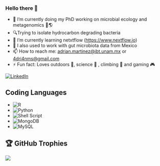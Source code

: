 ### Hello there 🖖
- 🔬 I’m currently doing my PhD working on microbial ecology and metagenomics 🦠🌎 
- 🔍Trying to isolate hydrocarbon degrading bacteria 
- 🌱 I’m currently learning netxtflow (https://www.nextflow.io)
- 💩 I also used to work with gut microbiota data from Mexico
- 📫 How to reach me: adrian.martinez@ibt.unam.mx or 4dri4nms@gmail.com
- ⚡ Fun fact: Loves outdoors 🌲, science 🔬 , climbing 🧗 and gaming 🎮

[![LinkedIn](https://img.shields.io/badge/linkedin-%230077B5.svg?style=for-the-badge&logo=linkedin&logoColor=white)](https://www.linkedin.com/in/amarsantana/)


## Coding Languages

- ![R](https://img.shields.io/badge/r-%23276DC3.svg?style=for-the-badge&logo=r&logoColor=white)
- ![Python](https://img.shields.io/badge/python-3670A0?style=for-the-badge&logo=python&logoColor=ffdd54)
- ![Shell Script](https://img.shields.io/badge/shell_script-%23121011.svg?style=for-the-badge&logo=gnu-bash&logoColor=white)
- ![MongoDB](https://img.shields.io/badge/MongoDB-%234ea94b.svg?style=for-the-badge&logo=mongodb&logoColor=white) 
- ![MySQL](https://img.shields.io/badge/mysql-%2300f.svg?style=for-the-badge&logo=mysql&logoColor=white)

<!--
**AdrianMtz-Santana/AdrianMtz-Santana** is a ✨ _special_ ✨ repository because its `README.md` (this file) appears on your GitHub profile.

Here are some ideas to get you started:

- 🔭 I’m currently working on ...
- 🌱 I’m currently learning ...
- 👯 I’m looking to collaborate on ...
- 🤔 I’m looking for help with ...
- 💬 Ask me about ...
- 📫 How to reach me: ...
- 😄 Pronouns: ...
- ⚡ Fun fact: ...
-->

## 🏆 GitHub Trophies
![](https://github-profile-trophy.vercel.app/?username=amartinsan&theme=radical&no-frame=false&no-bg=true&margin-w=4)

